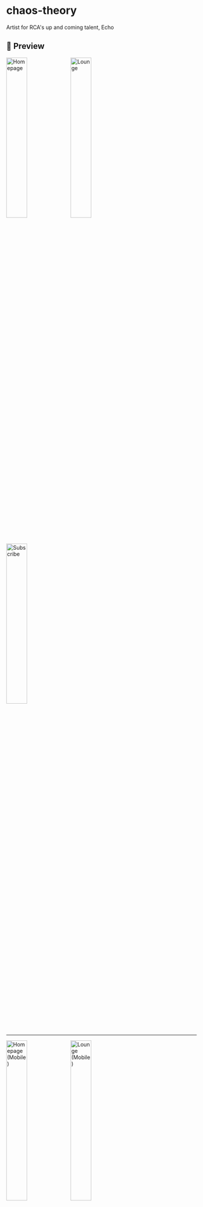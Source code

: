 # chaos-theory
Artist for RCA's up and coming talent, Echo

## 🔎 Preview
<img width="33%" height="auto" alt="Homepage" src="https://github.com/user-attachments/assets/abc1c12f-c1b8-430d-bff9-3a3fcc9a6475" />
<img width="33%" height="auto" alt="Lounge" src="https://github.com/user-attachments/assets/2594193d-1129-427a-8f16-fe0cdae3aac5" />
<img width="33%" height="auto" alt="Subscribe" src="https://github.com/user-attachments/assets/4955095b-27ec-401a-b047-e242a4aa4148" />

<hr/>
<img width="33%" height="auto" alt="Homepage (Mobile)" src="https://github.com/user-attachments/assets/8c9d7dd1-7d10-439c-a3a4-338cdb0367b8" />
<img width="33%" height="auto" alt="Lounge (Mobile)" src="https://github.com/user-attachments/assets/de7a637a-1685-4280-a225-6dbebd995dad" />
<img width="33%" height="auto" alt="Subscribe (Mobile)" src="https://github.com/user-attachments/assets/67fe7447-23d6-4b91-90a5-2d2d4ca37b20" />

